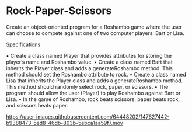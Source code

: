 # Rock-Paper-Scissors 

Create an object-oriented program for a Roshambo game where the user can choose to 
compete against one of two computer players: Bart or Lisa. 

Specifications 

• Create a class named Player that provides attributes for storing the player’s name and 
Roshambo value. 
• Create a class named Bart that inherits the Player class and adds a generateRoshambo 
method. This method should set the Roshambo attribute to rock. 
• Create a class named Lisa that inherits the Player class and adds a generateRoshambo 
method. This method should randomly select rock, paper, or scissors. 
• The program should allow the user (Player) to play Roshambo against Bart or Lisa. 
• In the game of Roshambo, rock beats scissors, paper beats rock, and scissors beats 
paper. 


https://user-images.githubusercontent.com/64448202/147627442-b9388473-5ed8-46db-803b-5ebca1aa59f7.mov
